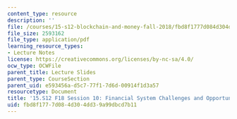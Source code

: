 ```yaml
---
content_type: resource
description: ''
file: /courses/15-s12-blockchain-and-money-fall-2018/fbd8f1777d084d304dd39a99dbcd7b11_MIT15_S12F18_ses10.pdf
file_size: 2593162
file_type: application/pdf
learning_resource_types:
- Lecture Notes
license: https://creativecommons.org/licenses/by-nc-sa/4.0/
ocw_type: OCWFile
parent_title: Lecture Slides
parent_type: CourseSection
parent_uid: e593456a-d5c7-77f1-7d6d-00914f1d3a57
resourcetype: Document
title: '15.S12 F18 Session 10: Financial System Challenges and Opportunities'
uid: fbd8f177-7d08-4d30-4dd3-9a99dbcd7b11
---
```

